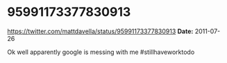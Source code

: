 # 95991173377830913
https://twitter.com/mattdavella/status/95991173377830913
**Date:** 2011-07-26

Ok well apparently google is messing with me #stillhaveworktodo
